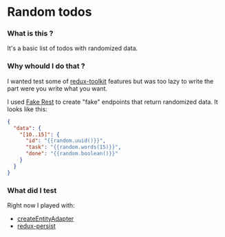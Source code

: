 # Random todos

### What is this ?
It's a basic list of todos with randomized data.

### Why whould I do that ?
I wanted test some of [redux-toolkit](https://github.com/reduxjs/redux-toolkit) features but was too lazy to write the part were you write what you want.

I used [Fake Rest](https://fake.rest/) to create "fake" endpoints that return randomized data. It looks like this: 
````json
{
  "data": {
    "[10..15]": {
      "id": "{{random.uuid()}}",
      "task": "{{random.words(15)}}",
      "done": "{{random.boolean()}}"
    }
  } 
}
````
### What did I test
Right now I played with:
- [createEntityAdapter](https://redux-toolkit.js.org/api/createEntityAdapter)
- [redux-persist](https://github.com/rt2zz/redux-persist)
